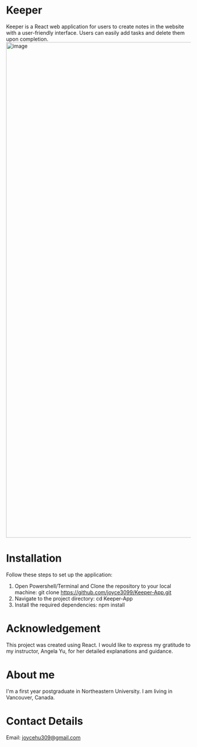 # Keeper
Keeper is a React web application for users to create notes in the website with a user-friendly interface. Users can easily add tasks and delete them upon completion.
<img width="1348" alt="image" src="https://github.com/joyce3099/Keeper/assets/132931386/435ccffa-8e67-44ff-9339-74916b5f898c">

# Installation
Follow these steps to set up the application:
1. Open Powershell/Terminal and Clone the repository to your local machine:
   git clone https://github.com/joyce3099/Keeper-App.git
2. Navigate to the project directory:
   cd Keeper-App
3. Install the required dependencies:
   npm install

# Acknowledgement
This project was created using React.
I would like to express my gratitude to my instructor, Angela Yu, for her detailed explanations and guidance.

# About me
I'm a first year postgraduate in Northeastern University. I am living in Vancouver, Canada.

# Contact Details
Email: joycehu309@gmail.com
